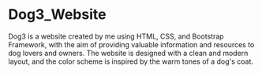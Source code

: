 # Dog3_Website
Dog3 is a website created by me using HTML, CSS, and Bootstrap Framework, with the aim of providing valuable information and resources to dog lovers and owners. The website is designed with a clean and modern layout, and the color scheme is inspired by the warm tones of a dog's coat.
